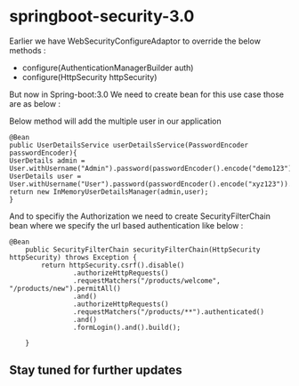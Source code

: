 # springboot-security-3.0

Earlier we have WebSecurityConfigureAdaptor to override the below methods :

* configure(AuthenticationManagerBuilder auth)
* configure(HttpSecurity httpSecurity)

But now in Spring-boot:3.0 We need to create bean for this use case those are as below :

Below method will add the multiple user in our application
```
@Bean
public UserDetailsService userDetailsService(PasswordEncoder passwordEncoder){
UserDetails admin = User.withUsername("Admin").password(passwordEncoder().encode("demo123")).roles("ADMIN").build();
UserDetails user = User.withUsername("User").password(passwordEncoder().encode("xyz123")).roles("USER").build();
return new InMemoryUserDetailsManager(admin,user);
}
```

And to specifiy the Authorization we need to create SecurityFilterChain bean where we specify the url based authentication
like below : 

```
@Bean
    public SecurityFilterChain securityFilterChain(HttpSecurity httpSecurity) throws Exception {
        return httpSecurity.csrf().disable()
                .authorizeHttpRequests()
                .requestMatchers("/products/welcome", "/products/new").permitAll()
                .and()
                .authorizeHttpRequests()
                .requestMatchers("/products/**").authenticated()
                .and()
                .formLogin().and().build();

    }
```

## Stay tuned for further updates